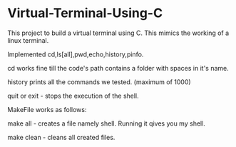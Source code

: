 # Virtual-Terminal-Using-C
This project to build a virtual terminal using C. This mimics the working of a linux terminal.

Implemented cd,ls[all],pwd,echo,history,pinfo.

cd works fine till the code's path contains a folder with spaces in it's name.

history prints all the commands we tested. (maximum of 1000)

quit or exit - stops the execution of the shell.

MakeFile works as follows:

make all - creates a file namely shell. Running it qives you my shell.

make clean - cleans all created files.